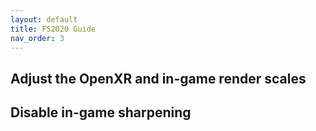 ```yaml
---
layout: default
title: FS2020 Guide
nav_order: 3
---
```


## Adjust the OpenXR and in-game render scales

## Disable in-game sharpening
